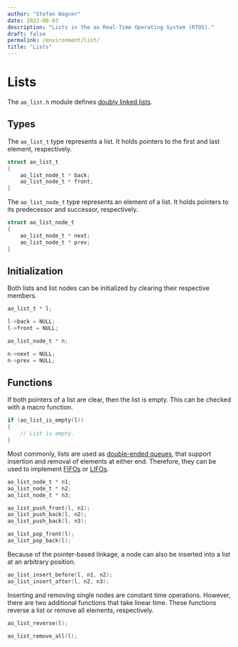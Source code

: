 ```yaml
---
author: "Stefan Wagner"
date: 2022-08-03
description: "Lists in the ao Real-Time Operating System (RTOS)."
draft: false
permalink: /environment/list/
title: "Lists"
---
```


# Lists

The `ao_list.h` module defines [doubly linked lists](https://en.wikipedia.org/wiki/Doubly_linked_list).

## Types

The `ao_list_t` type represents a list. It holds pointers to the first and last element, respectively.

```c
struct ao_list_t
{
    ao_list_node_t * back;
    ao_list_node_t * front;
}
```

The `ao_list_node_t` type represents an element of a list. It holds pointers to its predecessor and successor, respectively.

```c
struct ao_list_node_t
{
    ao_list_node_t * next;
    ao_list_node_t * prev;
}
```

## Initialization

Both lists and list nodes can be initialized by clearing their respective members.

```c
ao_list_t * l;
```

```c
l->back = NULL;
l->front = NULL;
```

```c
ao_list_node_t * n;
```

```c
n->next = NULL;
n->prev = NULL;
```

## Functions

If both pointers of a list are clear, then the list is empty. This can be checked with a macro function.

```c
if (ao_list_is_empty(l))
{
    // List is empty.
}
```

Most commonly, lists are used as [double-ended queues](https://en.wikipedia.org/wiki/Double-ended_queue), that support insertion and removal of elements at either end. Therefore, they can be used to implement [FIFOs](https://en.wikipedia.org/wiki/FIFO_(computing_and_electronics)) or [LIFOs](https://en.wikipedia.org/wiki/LIFO_(computing)).

```c
ao_list_node_t * n1;
ao_list_node_t * n2;
ao_list_node_t * n3;
```

```c
ao_list_push_front(l, n1);
ao_list_push_back(l, n2);
ao_list_push_back(l, n3);
```

```c
ao_list_pop_front(l);
ao_list_pop_back(l);
```

Because of the pointer-based linkage, a node can also be inserted into a list at an arbitrary position.

```c
ao_list_insert_before(l, n1, n2);
ao_list_insert_after(l, n2, n3);
```

Inserting and removing single nodes are constant time operations. However, there are two additional functions that take linear time. These functions reverse a list or remove all elements, respectively.

```c
ao_list_reverse(l);
```

```c
ao_list_remove_all(l);
```

